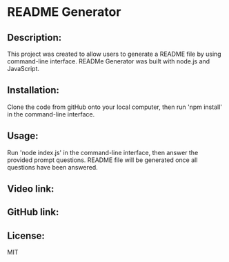 # README Generator

## Description:
This project was created to allow users to generate a README file by using command-line interface.  READMe Generator was built with node.js and JavaScript.

## Installation:
Clone the code from gitHub onto your local computer, then run 'npm install' in the command-line interface.

## Usage:
Run 'node index.js' in the command-line interface, then answer the provided prompt questions.  README file will be generated once all questions have been answered.

## Video link:


## GitHub link:


## License:
MIT
